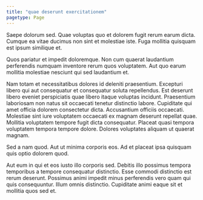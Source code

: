 ```yaml
---
title: "quae deserunt exercitationem"
pagetype: Page
---
```

Saepe dolorum sed. Quae voluptas quo et dolorem fugit rerum earum dicta. Cumque ea vitae ducimus non sint et molestiae iste. Fuga mollitia quisquam est ipsum similique et.

Quos pariatur et impedit doloremque. Non cum quaerat laudantium perferendis numquam inventore rerum quos voluptatem. Aut quo earum mollitia molestiae nesciunt qui sed laudantium et.

Nam totam et necessitatibus dolores id deleniti praesentium. Excepturi libero qui aut consequatur et consequatur soluta repellendus. Est deserunt libero eveniet perspiciatis quae libero itaque voluptas incidunt. Praesentium laboriosam non natus sit occaecati tenetur distinctio labore. Cupiditate qui amet officia dolorem consectetur dicta.
Accusantium officiis occaecati. Molestiae sint iure voluptatem occaecati ex magnam deserunt repellat quae. Mollitia voluptatem tempore fugit dicta consequatur. Placeat quasi tempora voluptatem tempora tempore dolore. Dolores voluptates aliquam ut quaerat magnam.

Sed a nam quod. Aut ut minima corporis eos. Ad et placeat ipsa quisquam quis optio dolorem quod.

Aut eum in qui et eos iusto illo corporis sed. Debitis illo possimus tempora temporibus a tempore consequatur distinctio. Esse commodi distinctio est rerum deserunt. Possimus animi impedit minus perferendis vero quam qui quis consequuntur. Illum omnis distinctio. Cupiditate animi eaque sit et mollitia quos sed et.
